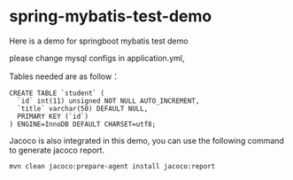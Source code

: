 # spring-mybatis-test-demo

Here is a demo for springboot mybatis test demo

please change mysql configs in  application.yml,

Tables needed are as follow：

```
CREATE TABLE `student` (
  `id` int(11) unsigned NOT NULL AUTO_INCREMENT,
  `title` varchar(50) DEFAULT NULL,
  PRIMARY KEY (`id`)
) ENGINE=InnoDB DEFAULT CHARSET=utf8;
```

Jacoco is also integrated in this demo, you can use the following command to generate jacoco report.
```
mvn clean jacoco:prepare-agent install jacoco:report
```
